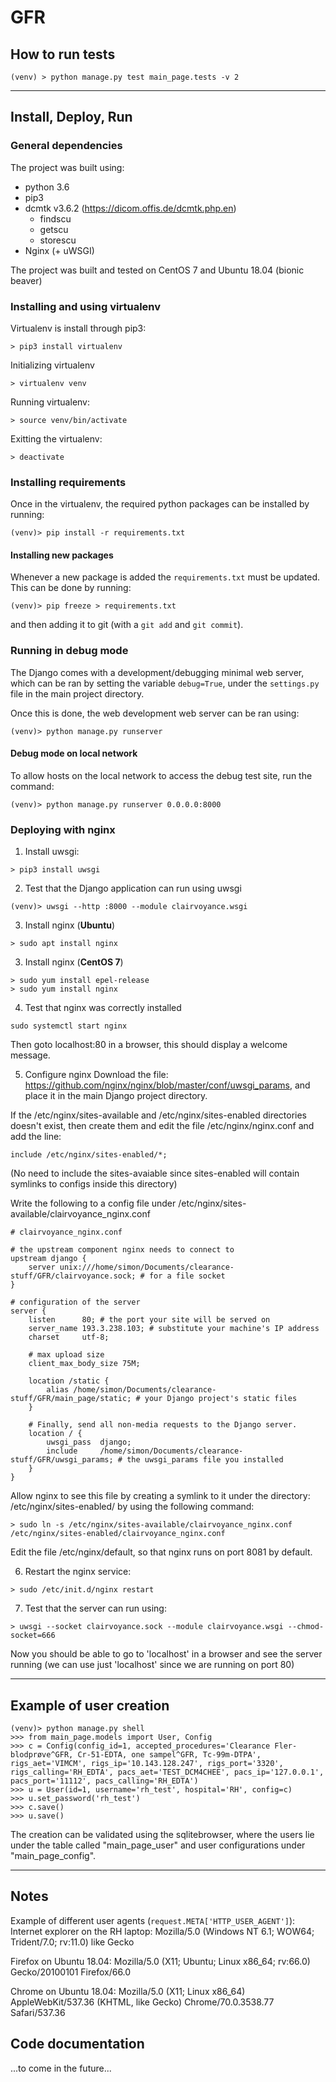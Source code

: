 # GFR

## How to run tests
```
(venv) > python manage.py test main_page.tests -v 2
```

---
## Install, Deploy, Run
### General dependencies
The project was built using:
* python 3.6
* pip3
* dcmtk v3.6.2 (https://dicom.offis.de/dcmtk.php.en)
  * findscu
  * getscu
  * storescu 
* Nginx (+ uWSGI)

The project was built and tested on CentOS 7 and Ubuntu 18.04 (bionic beaver)

### Installing and using virtualenv
Virtualenv is install through pip3:
```
> pip3 install virtualenv
```

Initializing virtualenv
```
> virtualenv venv
```

Running virtualenv:
```
> source venv/bin/activate
```

Exitting the virtualenv:
```
> deactivate
```

### Installing requirements
Once in the virtualenv, the required python packages can be installed by running:
```
(venv)> pip install -r requirements.txt
```

#### Installing new packages
Whenever a new package is added the ```requirements.txt``` must be updated. This can be done by running:
```
(venv)> pip freeze > requirements.txt
```
and then adding it to git (with a ```git add``` and ```git commit```).

### Running in debug mode
The Django comes with a development/debugging minimal web server, which can be ran by setting the variable ```debug=True```, under the ```settings.py``` file in the main project directory.

Once this is done, the web development web server can be ran using:
```
(venv)> python manage.py runserver
```

#### Debug mode on local network
To allow hosts on the local network to access the debug test site, run the command:
```
(venv)> python manage.py runserver 0.0.0.0:8000
```

### Deploying with nginx
1. Install uwsgi:
```
> pip3 install uwsgi
```
2. Test that the Django application can run using uwsgi
```
(venv)> uwsgi --http :8000 --module clairvoyance.wsgi
```
3. Install nginx (**Ubuntu**)
```
> sudo apt install nginx
```
3. Install nginx (**CentOS 7**)
```
> sudo yum install epel-release
> sudo yum install nginx
```
4. Test that nginx was correctly installed
```
sudo systemctl start nginx
```
Then goto localhost:80 in a browser, this should display a welcome message.

5. Configure nginx
Download the file: https://github.com/nginx/nginx/blob/master/conf/uwsgi_params, and place it in the main Django project directory.

If the /etc/nginx/sites-available and /etc/nginx/sites-enabled directories doesn't exist, then create them and edit the file /etc/nginx/nginx.conf and add the line:
```
include /etc/nginx/sites-enabled/*;
```
(No need to include the sites-avaiable since sites-enabled will contain symlinks to configs inside this directory)

Write the following to a config file under /etc/nginx/sites-available/clairvoyance_nginx.conf
```
# clairvoyance_nginx.conf

# the upstream component nginx needs to connect to
upstream django {
    server unix:///home/simon/Documents/clearance-stuff/GFR/clairvoyance.sock; # for a file socket
}

# configuration of the server
server {
    listen      80; # the port your site will be served on
    server_name 193.3.238.103; # substitute your machine's IP address
    charset     utf-8;

    # max upload size
    client_max_body_size 75M;

    location /static {
        alias /home/simon/Documents/clearance-stuff/GFR/main_page/static; # your Django project's static files
    }

    # Finally, send all non-media requests to the Django server.
    location / {
        uwsgi_pass  django;
        include     /home/simon/Documents/clearance-stuff/GFR/uwsgi_params; # the uwsgi_params file you installed
    }
}
```
Allow nginx to see this file by creating a symlink to it under the directory: /etc/nginx/sites-enabled/ by using the following command:
```
> sudo ln -s /etc/nginx/sites-available/clairvoyance_nginx.conf /etc/nginx/sites-enabled/clairvoyance_nginx.conf
```

Edit the file /etc/nginx/default, so that nginx runs on port 8081 by default.

6. Restart the nginx service:
```
> sudo /etc/init.d/nginx restart
```
7. Test that the server can run using:
```
> uwsgi --socket clairvoyance.sock --module clairvoyance.wsgi --chmod-socket=666
```
Now you should be able to go to 'localhost' in a browser and see the server running (we can use just 'localhost' since we are running on port 80)

---

## Example of user creation
```
(venv)> python manage.py shell
>>> from main_page.models import User, Config
>>> c = Config(config_id=1, accepted_procedures='Clearance Fler-blodprøve^GFR, Cr-51-EDTA, one sampel^GFR, Tc-99m-DTPA', rigs_aet='VIMCM', rigs_ip='10.143.128.247', rigs_port='3320', rigs_calling='RH_EDTA', pacs_aet='TEST_DCM4CHEE', pacs_ip='127.0.0.1', pacs_port='11112', pacs_calling='RH_EDTA')
>>> u = User(id=1, username='rh_test', hospital='RH', config=c)
>>> u.set_password('rh_test')
>>> c.save()
>>> u.save()
```

The creation can be validated using the sqlitebrowser, where the users lie under the table called "main_page_user" and user configurations under "main_page_config".

---

## Notes
Example of different user agents (```request.META['HTTP_USER_AGENT']```):
Internet explorer on the RH laptop: 
Mozilla/5.0 (Windows NT 6.1; WOW64; Trident/7.0; rv:11.0) like Gecko

Firefox on Ubuntu 18.04: 
Mozilla/5.0 (X11; Ubuntu; Linux x86_64; rv:66.0) Gecko/20100101 Firefox/66.0

Chrome on Ubuntu 18.04: 
Mozilla/5.0 (X11; Linux x86_64) AppleWebKit/537.36 (KHTML, like Gecko) Chrome/70.0.3538.77 Safari/537.36


## Code documentation
...to come in the future...